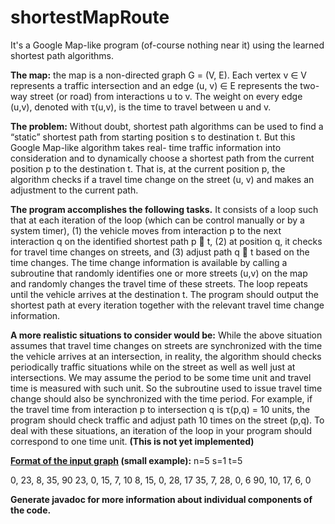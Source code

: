 # shortestMapRoute
It's a Google Map-like program (of-course nothing near it) using the learned shortest path algorithms.

<b>The map:</b> the map is a non-directed graph G = (V, E). Each vertex v ∈ V represents a traffic intersection and an edge (u, v) ∈ E represents the two-way street (or road) from interactions u to v. The weight on every edge (u,v), denoted with τ(u,v), is the time to travel between u and v.

<b>The problem:</b> Without doubt, shortest path algorithms can be used to find a “static” shortest path from starting position s to destination t. But this Google Map-like algorithm takes real- time traffic information into consideration and to dynamically choose a shortest path from the current position p to the destination t. That is, at the current position p, the algorithm checks if a travel time change on the street (u, v) and makes an adjustment to the current path.

<b>The program accomplishes the following tasks.</b>
It consists of a loop such that at each iteration of the loop (which can be control manually or by a system timer), (1) the vehicle moves from interaction p to the next interaction q on the identified shortest path p 􏰀 t, (2) at position q, it checks for travel time changes on streets, and (3) adjust path q 􏰀 t based on the time changes.
The time change information is available by calling a subroutine that randomly identifies one or more streets (u,v) on the map and randomly changes the travel time of these streets. The loop repeats until the vehicle arrives at the destination t. The program should output the shortest path at every iteration together with the relevant travel time change information.

<b>A more realistic situations to consider would be:</b> While the above situation assumes that travel time changes on streets are synchronized with the time the vehicle arrives at an intersection, in reality, the algorithm should checks periodically traffic situations while on the street as well as well just at intersections. We may assume the period to be some time unit and travel time is measured with such unit. So the subroutine used to issue travel time change should also be synchronized with the time period. For example, if the travel time from interaction p to intersection q is τ(p,q) = 10 units, the program should check traffic and adjust path 10 times on the street (p,q). To deal with these situations, an iteration of the loop in your program should correspond to one time unit. <b>(This is not yet implemented)</b>

<b><u>Format of the input graph</u> (small example):</b>
n=5 
s=1 
t=5

0,  23, 8,  35, 90
23, 0,  15, 7,  10
8,  15, 0,  28, 17
35, 7,  28, 0,  6
90,  10, 17, 6,  0

<b>Generate javadoc for more information about individual components of the code.</b>